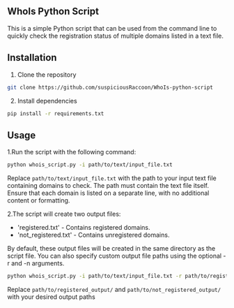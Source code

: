 ## WhoIs Python Script

This is a simple Python script that can be used from the command line to quickly check the registration status of multiple domains listed in a text file.

## Installation

1. Clone the repository

```bash
git clone https://github.com/suspiciousRaccoon/WhoIs-python-script
```

2. Install dependencies

```bash
pip install -r requirements.txt
```

## Usage

1.Run the script with the following command:

```bash
python whois_script.py -i path/to/text/input_file.txt
```

Replace `path/to/text/input_file.txt` with the path to your input text file containing domains to check. The path must contain the text file itself. Ensure that each domain is listed on a separate line, with no additional content or formatting.

2.The script will create two output files:

- 'registered.txt' - Contains registered domains.
- 'not_registered.txt' - Contains unregistered domains.

By default, these output files will be created in the same directory as the script file. You can also specify custom output file paths using the optional -r and -n arguments.

```bash
python whois_script.py -i path/to/text/input_file.txt -r path/to/registered_output/ -n path/to/not_registered_output/
```

Replace `path/to/registered_output/` and `path/to/not_registered_output/` with your desired output paths
